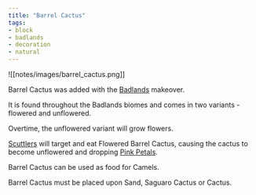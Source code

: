 ```yaml
---
title: "Barrel Cactus"
tags:
- block
- badlands
- decoration
- natural
---
```


![[notes/images/barrel_cactus.png]]

Barrel Cactus was added with the [Badlands](notes/makeover/badlands) makeover.

It is found throughout the Badlands biomes and comes in two variants - flowered and unflowered.

Overtime, the unflowered variant will grow flowers.

[Scuttlers](notes/mob/scuttler) will target and eat Flowered Barrel Cactus, causing the cactus to become unflowered and dropping [Pink Petals](notes/item/pink_petals).  

Barrel Cactus can be used as food for Camels.

Barrel Cactus must be placed upon Sand, Saguaro Cactus or Cactus.

